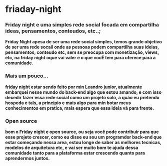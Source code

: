 # friaday-night
<h3>Friday night e uma simples rede social focada em compartilha ideas, pensamentos, conteudos, etc..;</h3>
<p>
  <strong>Friday Night<strong> apesa de ser uma rede social simples, temos grande objetivo de ser uma rede socail onde as pessoas podem compartilha suas ideias, pensamentos,
    conteudo etc, sem se preocupa com monetização, views, etc, na friday night oque vai valer e o que vocÊ tem para oferece para a comunidade.
</p>
<h3>Mais um pouco...</h3
 <p>
    friday night estar sendo feito por min Leandro junior, atualmente embarquei nesse mundo do back-end algo que estou amando, e com isso decedir fazer essa rede social como um projeto solo, a quão eu pretendo hospeda e tals, a principio e mais algo para min botar meus conhecimentos em pratica, mais espera que essa ideia vá para frente.
  </p>
    <h3> Open source</h3>
    <p>
      bom o <strong> Friday night </strong> e open source, ou seja você pode contribuir para que esse projeto crescer,  como eu disse eu sou um programdor back-end que estar começando nessa area, estou longe de saber as melhores tecnicas, modelos de arquitetura etc, e vai ser muito bom te ajuda dessa comunidade tanto para a plataforma estar crescendo quanto para aprendermos juntos.
    </p>
